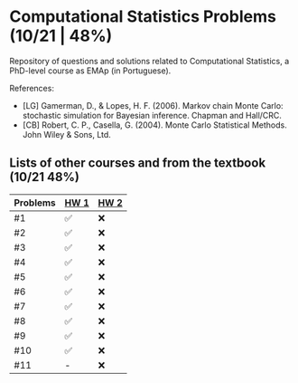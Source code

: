 # Computational Statistics Problems (10/21 | 48%)

Repository of questions and solutions related to Computational Statistics, a PhD-level course as EMAp (in Portuguese).

References:

- [LG] Gamerman, D., & Lopes, H. F. (2006). Markov chain Monte Carlo: stochastic simulation for Bayesian inference. Chapman and Hall/CRC.
- [CB] Robert, C. P., Casella, G. (2004). Monte Carlo Statistical Methods. John Wiley & Sons, Ltd.

## Lists of other courses and from the textbook (10/21 48%)
Problems | [HW 1](https://www.stats.ox.ac.uk/~rebeschi/teaching/AdvSim/18/exercises/sheet1.pdf) | [HW 2](https://www.stats.ox.ac.uk/~rebeschi/teaching/AdvSim/18/exercises/sheet1.pdf) 
----|----|----
#1  | ✅ | ❌ 
#2  | ✅ | ❌ 
#3  | ✅ | ❌ 
#4  | ✅ | ❌ 
#5  | ✅ | ❌ 
#6  | ✅ | ❌ 
#7  | ✅ | ❌ 
#8  | ✅ | ❌ 
#9  | ✅ | ❌ 
#10 | ✅ | ❌ 
#11 | -  | ❌ 
